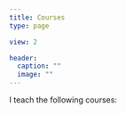 ```yaml
---
title: Courses
type: page

view: 2

header:
  caption: ""
  image: ""
---
```


I teach the following courses:

